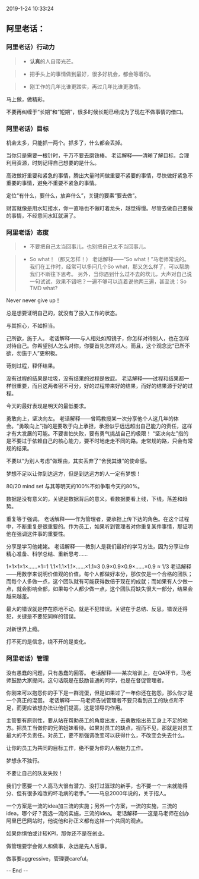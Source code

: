 

2019-1-24 10:33:24
## 阿里老话：

### 阿里老话）行动力

> * **认真**的人自带光芒。

> * 把手头上的事情做到最好，很多好机会，都会等着你。

> * 刚工作的几年比谁更踏实，再过几年比谁更激情。

马上做，做精彩。

不要再纠缠于“长期”和“短期”，很多时候长期已经成为了现在不做事情的借口。

### 阿里老话）目标
机会太多，只能抓一两个。抓多了，什么都会丢掉。

当你只是需要一根针时，千万不要去磨铁棒。
老话解释——清晰了解目标，合理利用资源，时刻记得自己想要的是什么。

高效做好重要和紧急的事情，腾出大量时间做重要不紧要的事情，尽快做好紧急不重要的事情，避免不重要不紧急的事情。

定位“有什么，要什么，放弃什么”，关键的要素“要去做”。

财富就像是用水缸接水，你一直啥也不做盯着龙头，越觉得慢。尽管去做自己要做的事情，不经意间水缸就满了。


### 阿里老话）态度

> * 不要把自己太当回事儿，也别把自己太不当回事儿。

> * So what！（那又怎样！）
老话解释——“So what！”马老师常说的。
我们在工作时，经常可以多问几个So what，那又怎么样了，可以帮助我们不断往下思考。
另外，当你遇到什么过不去的坎儿，大声对自己说一句试试，效果不错吧？一遍不够可以连着说他两三遍，甚至说：So TMD what?

Never never give up！

总是想要证明自己的，就没有了投入工作的状态。

与其担心，不如担当。

己所欲，施于人。
老话解释——与人相处如照镜子，你怎样对待别人，也在怎样对待自己。你希望别人怎么对你，你要首先怎样对人。而且，这个观念比“已所不欲，勿施于人”更积极。

苛刻过程，释怀结果。

没有过程的结果是垃圾，没有结果的过程是放屁。
老话解释——过程和结果都一样很重要，而且这两者密不可分，好的过程带来好的结果，而好的结果源于好的过程。

今天的最好表现是明天的最低要求。

勇敢向上，坚决向左。
老话解释——曾鸣教授某一次分享他个人这几年的体会。“勇敢向上”指的是要敢于向上承担，承担似乎远远超出自己能力的责任，这样才有大发展的可能。不要害怕失败，要有勇气挑战自己的极限！ “坚决向左”指的是不要过于依赖自己的核心能力，要不时地走走不同的路。走常规的路，只会有常规的结果。

不要以“为别人考虑”做理由，其实丢弃了“舍我其谁”的使命感。

梦想不足以让你到达远方，但是到达远方的人一定有梦想！

80/20 mind set 与其等明天的100%不如争取今天的80%。

数据是没有意义的，关键是数据背后的意义。看数据要看上线，下线，落差和趋势。

重复等于强调。
老话解释——作为管理者，要承担上传下达的角色。在这个过程中，不断重复是很重要的。作为员工，如果听到管理者对你重复某件事情，那证明他在强调这件事的重要性。

分享是学习他姥姥。
老话解释——教别人是我们最好的学习方法，因为分享让你精心准备、科学总结、重新思考……

1×1×1×1×……×1=1
1.1×1.1×1.1×……×1.1≈3
0.9×0.9×0.9×……×0.9 ≈ 1/3
老话解释——用数学来说明价值观的价值。每个人都做好本分，那仅仅是一个合格的团队；而每个人多做一点，这个团队就有可能获得数倍于现在的成就；而如果有人少做一点，就会影响全部，如果每个人都少做一点，这个团队将缺失很大一部分，结果会越来越差。

最大的错误就是停在原地不动，就是不犯错误。关键在于总结、反思，错误还得犯，关键是不要犯同样的错误。

对新世界上瘾。

打不死的是信念，绕不开的是变化。



### 阿里老话）管理

没有愚蠢的问题，只有愚蠢的回答。
老话解释——某次培训上，在QA环节，马老师鼓励大家提问。这句话既是在鼓励普通的同学，也是在督促管理者。

你刚来可以抱怨你的手下是一群混蛋，但是如果过了一年你还在抱怨，那么你才是一个真正的混蛋。
老话解释——马老师告诫管理者不要只看到员工的缺点和不足，而更应该想办法让他们提高，这是领导的作用。

主管要有原则性，要从站在帮助员工的角度出发，去勇敢指出员工身上不足的地方。把员工当做你的兄弟姐妹看待。如果对员工的缺点，视而不见，那就是对员工最大的不负责任。对员工，要不断强调改变可以获得什么，不改变会失去什么。

让你的员工为共同的目标工作，绝不要为你的人格魅力工作。

梦想永不独行。

不要让自己的队友失败！

我们宁愿要一个人高马大很有潜力、没打过篮球的新手，也不要一个一来就能得分、但有很多难改的坏毛病的老手。”——马总2000年说的，关于招人。

一个方案是一流的idea加三流的实施；另外一个方案，一流的实施，三流的idea，哪个好？我选一流的实施，三流的idea。
老话解释——这是马老师在创办阿里巴巴网站时，他说他和孙正义都有这样一个共同的观点。

如果你惧怕或计较KPI，那你还不是在创业。

做管理要学会做人和做事，永远是先人后事。

做事要aggressive，管理要careful。


-- End --











